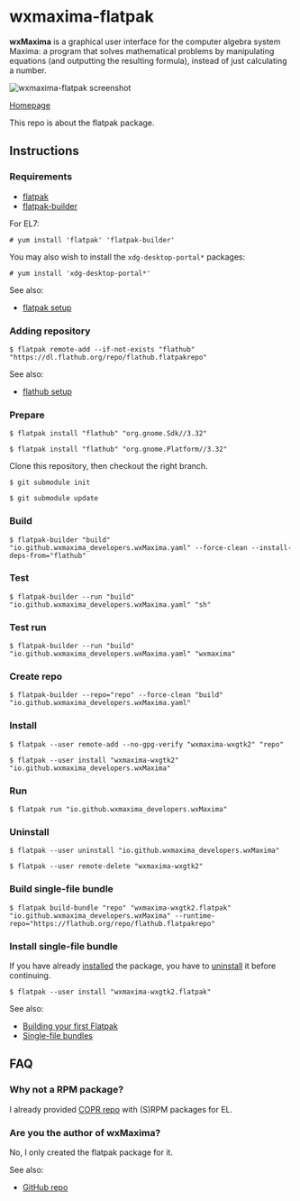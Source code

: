 # wxmaxima-flatpak

**wxMaxima** is a graphical user interface for the computer algebra system Maxima: a program that solves mathematical problems by manipulating equations (and outputting the resulting formula), instead of just calculating a number.

![wxmaxima-flatpak screenshot](wxmaxima-flatpak.png)

[Homepage](https://wxmaxima-developers.github.io/wxmaxima)

This repo is about the flatpak package.

## Instructions

### Requirements

* [flatpak](https://github.com/flatpak/flatpak)
* [flatpak-builder](https://github.com/flatpak/flatpak-builder)

For EL7:

```
# yum install 'flatpak' 'flatpak-builder'
```

You may also wish to install the `xdg-desktop-portal*` packages:

```
# yum install 'xdg-desktop-portal*'
```

See also:

* [flatpak setup](https://flatpak.org/setup)

### Adding repository

```
$ flatpak remote-add --if-not-exists "flathub" "https://dl.flathub.org/repo/flathub.flatpakrepo"
```

See also:

* [flathub setup](http://docs.flatpak.org/en/latest/using-flatpak.html#add-a-remote)

### Prepare

```
$ flatpak install "flathub" "org.gnome.Sdk//3.32"
```

```
$ flatpak install "flathub" "org.gnome.Platform//3.32"
```

Clone this repository, then checkout the right branch.

```
$ git submodule init
```

```
$ git submodule update
```

### Build

```
$ flatpak-builder "build" "io.github.wxmaxima_developers.wxMaxima.yaml" --force-clean --install-deps-from="flathub"
```

### Test

```
$ flatpak-builder --run "build" "io.github.wxmaxima_developers.wxMaxima.yaml" "sh"
```

### Test run

```
$ flatpak-builder --run "build" "io.github.wxmaxima_developers.wxMaxima.yaml" "wxmaxima"
```

### Create repo

```
$ flatpak-builder --repo="repo" --force-clean "build" "io.github.wxmaxima_developers.wxMaxima.yaml"
```

### Install

```
$ flatpak --user remote-add --no-gpg-verify "wxmaxima-wxgtk2" "repo"
```

```
$ flatpak --user install "wxmaxima-wxgtk2" "io.github.wxmaxima_developers.wxMaxima"
```

### Run

```
$ flatpak run "io.github.wxmaxima_developers.wxMaxima"
```

### Uninstall

```
$ flatpak --user uninstall "io.github.wxmaxima_developers.wxMaxima"
```

```
$ flatpak --user remote-delete "wxmaxima-wxgtk2"
```

### Build single-file bundle

```
$ flatpak build-bundle "repo" "wxmaxima-wxgtk2.flatpak" "io.github.wxmaxima_developers.wxMaxima" --runtime-repo="https://flathub.org/repo/flathub.flatpakrepo"
```

### Install single-file bundle

If you have already [installed](#install) the package, you have to [uninstall](#uninstall) it before continuing.

```
$ flatpak --user install "wxmaxima-wxgtk2.flatpak"
```

See also:
* [Building your first Flatpak](http://docs.flatpak.org/en/latest/first-build.html)
* [Single-file bundles](http://docs.flatpak.org/en/latest/single-file-bundles.html#single-file-bundles)

## FAQ

### Why not a RPM package?

I already provided [COPR repo](https://copr.fedorainfracloud.org/coprs/scx/wxMaxima) with (S)RPM packages for EL.

### Are you the author of wxMaxima?

No, I only created the flatpak package for it.

See also:

* [GitHub repo](https://github.com/wxMaxima-developers/wxmaxima)

